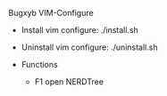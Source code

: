 Bugxyb VIM-Configure

* Install vim configure: ./install.sh
* Uninstall vim configure: ./uninstall.sh

* Functions
    * F1 open NERDTree
